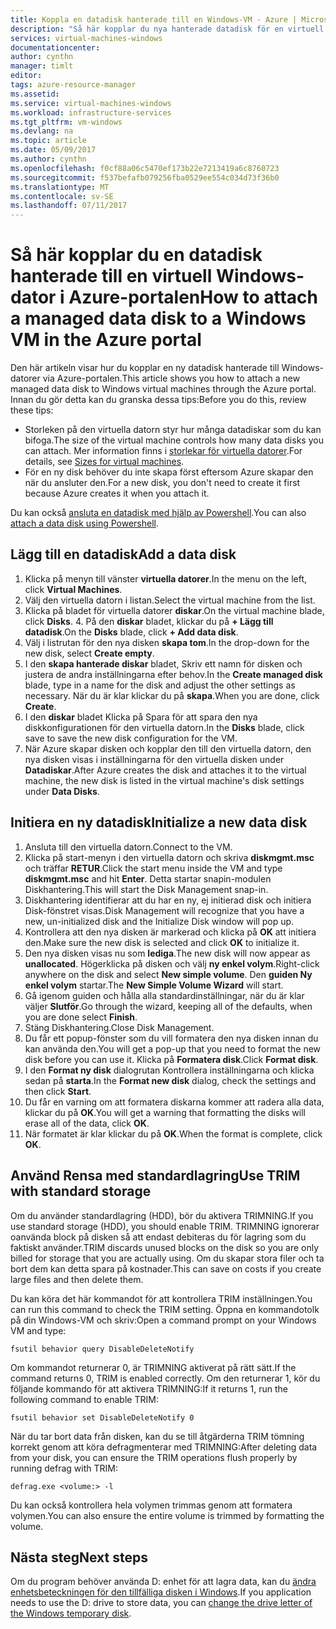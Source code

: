 ```yaml
---
title: Koppla en datadisk hanterade till en Windows-VM - Azure | Microsoft Docs
description: "Så här kopplar du nya hanterade datadisk för en virtuell Windows-dator i Azure-portalen med hjälp av Resource Manager-distributionsmodellen."
services: virtual-machines-windows
documentationcenter: 
author: cynthn
manager: timlt
editor: 
tags: azure-resource-manager
ms.assetid: 
ms.service: virtual-machines-windows
ms.workload: infrastructure-services
ms.tgt_pltfrm: vm-windows
ms.devlang: na
ms.topic: article
ms.date: 05/09/2017
ms.author: cynthn
ms.openlocfilehash: f0cf88a06c5470ef173b22e7213419a6c8760723
ms.sourcegitcommit: f537befafb079256fba0529ee554c034d73f36b0
ms.translationtype: MT
ms.contentlocale: sv-SE
ms.lasthandoff: 07/11/2017
---
```

# <a name="how-to-attach-a-managed-data-disk-to-a-windows-vm-in-the-azure-portal"></a><span data-ttu-id="96388-103">Så här kopplar du en datadisk hanterade till en virtuell Windows-dator i Azure-portalen</span><span class="sxs-lookup"><span data-stu-id="96388-103">How to attach a managed data disk to a Windows VM in the Azure portal</span></span>

<span data-ttu-id="96388-104">Den här artikeln visar hur du kopplar en ny datadisk hanterade till Windows-datorer via Azure-portalen.</span><span class="sxs-lookup"><span data-stu-id="96388-104">This article shows you how to attach a new managed data disk to Windows virtual machines through the Azure portal.</span></span> <span data-ttu-id="96388-105">Innan du gör detta kan du granska dessa tips:</span><span class="sxs-lookup"><span data-stu-id="96388-105">Before you do this, review these tips:</span></span>

* <span data-ttu-id="96388-106">Storleken på den virtuella datorn styr hur många datadiskar som du kan bifoga.</span><span class="sxs-lookup"><span data-stu-id="96388-106">The size of the virtual machine controls how many data disks you can attach.</span></span> <span data-ttu-id="96388-107">Mer information finns i [storlekar för virtuella datorer](sizes.md).</span><span class="sxs-lookup"><span data-stu-id="96388-107">For details, see [Sizes for virtual machines](sizes.md).</span></span>
* <span data-ttu-id="96388-108">För en ny disk behöver du inte skapa först eftersom Azure skapar den när du ansluter den.</span><span class="sxs-lookup"><span data-stu-id="96388-108">For a new disk, you don't need to create it first because Azure creates it when you attach it.</span></span>

<span data-ttu-id="96388-109">Du kan också [ansluta en datadisk med hjälp av Powershell](attach-disk-ps.md).</span><span class="sxs-lookup"><span data-stu-id="96388-109">You can also [attach a data disk using Powershell](attach-disk-ps.md).</span></span>



## <a name="add-a-data-disk"></a><span data-ttu-id="96388-110">Lägg till en datadisk</span><span class="sxs-lookup"><span data-stu-id="96388-110">Add a data disk</span></span>
1. <span data-ttu-id="96388-111">Klicka på menyn till vänster **virtuella datorer**.</span><span class="sxs-lookup"><span data-stu-id="96388-111">In the menu on the left, click **Virtual Machines**.</span></span>
2. <span data-ttu-id="96388-112">Välj den virtuella datorn i listan.</span><span class="sxs-lookup"><span data-stu-id="96388-112">Select the virtual machine from the list.</span></span>
3. <span data-ttu-id="96388-113">Klicka på bladet för virtuella datorer **diskar**.</span><span class="sxs-lookup"><span data-stu-id="96388-113">On the virtual machine blade, click **Disks**.</span></span>
   4. <span data-ttu-id="96388-114">På den **diskar** bladet, klickar du på **+ Lägg till datadisk**.</span><span class="sxs-lookup"><span data-stu-id="96388-114">On the **Disks** blade, click **+ Add data disk**.</span></span>
5. <span data-ttu-id="96388-115">Välj i listrutan för den nya disken **skapa tom**.</span><span class="sxs-lookup"><span data-stu-id="96388-115">In the drop-down for the new disk, select **Create empty**.</span></span>
6. <span data-ttu-id="96388-116">I den **skapa hanterade diskar** bladet, Skriv ett namn för disken och justera de andra inställningarna efter behov.</span><span class="sxs-lookup"><span data-stu-id="96388-116">In the **Create managed disk** blade, type in a name for the disk and adjust the other settings as necessary.</span></span> <span data-ttu-id="96388-117">När du är klar klickar du på **skapa**.</span><span class="sxs-lookup"><span data-stu-id="96388-117">When you are done, click **Create**.</span></span>
7. <span data-ttu-id="96388-118">I den **diskar** bladet Klicka på Spara för att spara den nya diskkonfigurationen för den virtuella datorn.</span><span class="sxs-lookup"><span data-stu-id="96388-118">In the **Disks** blade, click save to save the new disk configuration for the VM.</span></span>
6. <span data-ttu-id="96388-119">När Azure skapar disken och kopplar den till den virtuella datorn, den nya disken visas i inställningarna för den virtuella disken under **Datadiskar**.</span><span class="sxs-lookup"><span data-stu-id="96388-119">After Azure creates the disk and attaches it to the virtual machine, the new disk is listed in the virtual machine's disk settings under **Data Disks**.</span></span>


## <a name="initialize-a-new-data-disk"></a><span data-ttu-id="96388-120">Initiera en ny datadisk</span><span class="sxs-lookup"><span data-stu-id="96388-120">Initialize a new data disk</span></span>

1. <span data-ttu-id="96388-121">Ansluta till den virtuella datorn.</span><span class="sxs-lookup"><span data-stu-id="96388-121">Connect to the VM.</span></span>
1. <span data-ttu-id="96388-122">Klicka på start-menyn i den virtuella datorn och skriva **diskmgmt.msc** och träffar **RETUR**.</span><span class="sxs-lookup"><span data-stu-id="96388-122">Click the start menu inside the VM and type **diskmgmt.msc** and hit **Enter**.</span></span> <span data-ttu-id="96388-123">Detta startar snapin-modulen Diskhantering.</span><span class="sxs-lookup"><span data-stu-id="96388-123">This will start the Disk Management snap-in.</span></span>
2. <span data-ttu-id="96388-124">Diskhantering identifierar att du har en ny, ej initierad disk och initiera Disk-fönstret visas.</span><span class="sxs-lookup"><span data-stu-id="96388-124">Disk Management will recognize that you have a new, un-initialized disk and the Initialize Disk window will pop up.</span></span>
3. <span data-ttu-id="96388-125">Kontrollera att den nya disken är markerad och klicka på **OK** att initiera den.</span><span class="sxs-lookup"><span data-stu-id="96388-125">Make sure the new disk is selected and click **OK** to initialize it.</span></span>
4. <span data-ttu-id="96388-126">Den nya disken visas nu som **lediga**.</span><span class="sxs-lookup"><span data-stu-id="96388-126">The new disk will now appear as **unallocated**.</span></span> <span data-ttu-id="96388-127">Högerklicka på disken och välj **ny enkel volym**.</span><span class="sxs-lookup"><span data-stu-id="96388-127">Right-click anywhere on the disk and select **New simple volume**.</span></span> <span data-ttu-id="96388-128">Den **guiden Ny enkel volym** startar.</span><span class="sxs-lookup"><span data-stu-id="96388-128">The **New Simple Volume Wizard** will start.</span></span>
5. <span data-ttu-id="96388-129">Gå igenom guiden och hålla alla standardinställningar, när du är klar väljer **Slutför**.</span><span class="sxs-lookup"><span data-stu-id="96388-129">Go through the wizard, keeping all of the defaults, when you are done select **Finish**.</span></span>
6. <span data-ttu-id="96388-130">Stäng Diskhantering.</span><span class="sxs-lookup"><span data-stu-id="96388-130">Close Disk Management.</span></span>
7. <span data-ttu-id="96388-131">Du får ett popup-fönster som du vill formatera den nya disken innan du kan använda den.</span><span class="sxs-lookup"><span data-stu-id="96388-131">You will get a pop-up that you need to format the new disk before you can use it.</span></span> <span data-ttu-id="96388-132">Klicka på **Formatera disk**.</span><span class="sxs-lookup"><span data-stu-id="96388-132">Click **Format disk**.</span></span>
8. <span data-ttu-id="96388-133">I den **Format ny disk** dialogrutan Kontrollera inställningarna och klicka sedan på **starta**.</span><span class="sxs-lookup"><span data-stu-id="96388-133">In the **Format new disk** dialog, check the settings and then click **Start**.</span></span>
9. <span data-ttu-id="96388-134">Du får en varning om att formatera diskarna kommer att radera alla data, klickar du på **OK**.</span><span class="sxs-lookup"><span data-stu-id="96388-134">You will get a warning that formatting the disks will erase all of the data, click **OK**.</span></span>
10. <span data-ttu-id="96388-135">När formatet är klar klickar du på **OK**.</span><span class="sxs-lookup"><span data-stu-id="96388-135">When the format is complete, click **OK**.</span></span>

## <a name="use-trim-with-standard-storage"></a><span data-ttu-id="96388-136">Använd Rensa med standardlagring</span><span class="sxs-lookup"><span data-stu-id="96388-136">Use TRIM with standard storage</span></span>

<span data-ttu-id="96388-137">Om du använder standardlagring (HDD), bör du aktivera TRIMNING.</span><span class="sxs-lookup"><span data-stu-id="96388-137">If you use standard storage (HDD), you should enable TRIM.</span></span> <span data-ttu-id="96388-138">TRIMNING ignorerar oanvända block på disken så att endast debiteras du för lagring som du faktiskt använder.</span><span class="sxs-lookup"><span data-stu-id="96388-138">TRIM discards unused blocks on the disk so you are only billed for storage that you are actually using.</span></span> <span data-ttu-id="96388-139">Om du skapar stora filer och ta bort dem kan detta spara på kostnader.</span><span class="sxs-lookup"><span data-stu-id="96388-139">This can save on costs if you create large files and then delete them.</span></span> 

<span data-ttu-id="96388-140">Du kan köra det här kommandot för att kontrollera TRIM inställningen.</span><span class="sxs-lookup"><span data-stu-id="96388-140">You can run this command to check the TRIM setting.</span></span> <span data-ttu-id="96388-141">Öppna en kommandotolk på din Windows-VM och skriv:</span><span class="sxs-lookup"><span data-stu-id="96388-141">Open a command prompt on your Windows VM and type:</span></span>

```
fsutil behavior query DisableDeleteNotify
```

<span data-ttu-id="96388-142">Om kommandot returnerar 0, är TRIMNING aktiverat på rätt sätt.</span><span class="sxs-lookup"><span data-stu-id="96388-142">If the command returns 0, TRIM is enabled correctly.</span></span> <span data-ttu-id="96388-143">Om den returnerar 1, kör du följande kommando för att aktivera TRIMNING:</span><span class="sxs-lookup"><span data-stu-id="96388-143">If it returns 1, run the following command to enable TRIM:</span></span>
```
fsutil behavior set DisableDeleteNotify 0
```

<span data-ttu-id="96388-144">När du tar bort data från disken, kan du se till åtgärderna TRIM tömning korrekt genom att köra defragmenterar med TRIMNING:</span><span class="sxs-lookup"><span data-stu-id="96388-144">After deleting data from your disk, you can ensure the TRIM operations flush properly by running defrag with TRIM:</span></span>

```
defrag.exe <volume:> -l
```

<span data-ttu-id="96388-145">Du kan också kontrollera hela volymen trimmas genom att formatera volymen.</span><span class="sxs-lookup"><span data-stu-id="96388-145">You can also ensure the entire volume is trimmed by formatting the volume.</span></span>

## <a name="next-steps"></a><span data-ttu-id="96388-146">Nästa steg</span><span class="sxs-lookup"><span data-stu-id="96388-146">Next steps</span></span>
<span data-ttu-id="96388-147">Om du program behöver använda D: enhet för att lagra data, kan du [ändra enhetsbeteckningen för den tillfälliga disken i Windows](change-drive-letter.md?toc=%2fazure%2fvirtual-machines%2fwindows%2fclassic%2ftoc.json).</span><span class="sxs-lookup"><span data-stu-id="96388-147">If you application needs to use the D: drive to store data, you can [change the drive letter of the Windows temporary disk](change-drive-letter.md?toc=%2fazure%2fvirtual-machines%2fwindows%2fclassic%2ftoc.json).</span></span>
